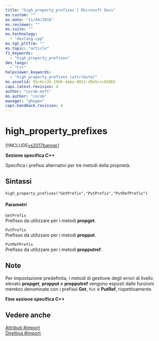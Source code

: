 ```yaml
---
title: "high_property_prefixes | Microsoft Docs"
ms.custom: ""
ms.date: "11/04/2016"
ms.reviewer: ""
ms.suite: ""
ms.technology: 
  - "devlang-cpp"
ms.tgt_pltfrm: ""
ms.topic: "article"
f1_keywords: 
  - "high_property_prefixes"
dev_langs: 
  - "C++"
helpviewer_keywords: 
  - "high_property_prefixes (attributo)"
ms.assetid: 91c6cc2b-19b6-4aba-8831-d9e5cccb58b5
caps.latest.revision: 4
author: "corob-msft"
ms.author: "corob"
manager: "ghogen"
caps.handback.revision: 4
---
```

# high_property_prefixes
[!INCLUDE[vs2017banner](../assembler/inline/includes/vs2017banner.md)]

**Sezione specifica C\+\+**  
  
 Specifica i prefissi alternativi per tre metodi della proprietà.  
  
## Sintassi  
  
```  
high_property_prefixes("GetPrefix","PutPrefix","PutRefPrefix")  
```  
  
#### Parametri  
 `GetPrefix`  
 Prefisso da utilizzare per i metodi **propget**.  
  
 `PutPrefix`  
 Prefisso da utilizzare per i metodi **propput**.  
  
 `PutRefPrefix`  
 Prefisso da utilizzare per i metodi **propputref**.  
  
## Note  
 Per impostazione predefinita, i metodi di gestione degli errori di livello elevato **propget**, **propput** e **propputref** vengono esposti dalle funzioni membro denominate con i prefissi **Get**, `Put` e **PutRef**, rispettivamente.  
  
 **Fine sezione specifica C\+\+**  
  
## Vedere anche  
 [Attributi \#import](../preprocessor/hash-import-attributes-cpp.md)   
 [Direttiva \#import](../preprocessor/hash-import-directive-cpp.md)